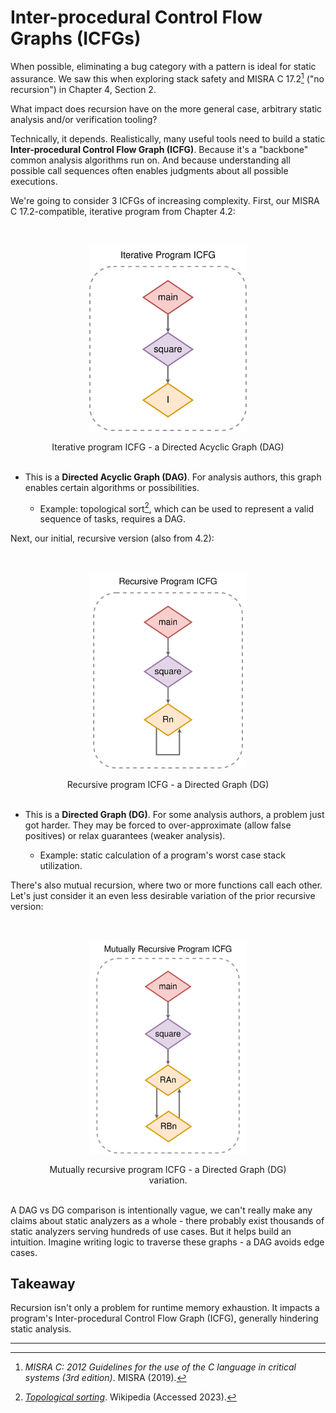 # Inter-procedural Control Flow Graphs (ICFGs)

When possible, eliminating a bug category with a pattern is ideal for static assurance.
We saw this when exploring stack safety and MISRA C 17.2[^MISRA_2012] ("no recursion") in Chapter 4, Section 2.

What impact does recursion have on the more general case, arbitrary static analysis and/or verification tooling?

Technically, it depends.
Realistically, many useful tools need to build a static **Inter-procedural Control Flow Graph (ICFG)**.
Because it's a "backbone" common analysis algorithms run on.
And because understanding all possible call sequences often enables judgments about all possible executions.

We're going to consider 3 ICFGs of increasing complexity.
First, our MISRA C 17.2-compatible, iterative program from Chapter 4.2:

</br>
<p align="center">
  <img width="50%" src="icfg_iter.svg">
  <figure>
  <figcaption><center>Iterative program ICFG - a Directed Acyclic Graph (DAG)</center></figcaption><br>
  </figure>
</p>

* This is a **Directed Acyclic Graph (DAG)**. For analysis authors, this graph enables certain algorithms or possibilities.

    * Example: topological sort[^TopSort], which can be used to represent a valid sequence of tasks, requires a DAG.

Next, our initial, recursive version (also from 4.2):

</br>
<p align="center">
  <img width="50%" src="icfg_rec.svg">
  <figure>
  <figcaption><center>Recursive program ICFG - a Directed Graph (DG)</center></figcaption><br>
  </figure>
</p>


* This is a **Directed Graph (DG)**. For some analysis authors, a problem just got harder. They may be forced to over-approximate (allow false positives) or relax guarantees (weaker analysis).

    * Example: static calculation of a program's worst case stack utilization.

There's also mutual recursion, where two or more functions call each other.
Let's just consider it an even less desirable variation of the prior recursive version:

</br>
<p align="center">
  <img width="50%" src="icfg_mut_rec.svg">
  <figure>
  <figcaption><center>Mutually recursive program ICFG - a Directed Graph (DG) variation.</center></figcaption><br>
  </figure>
</p>

A DAG vs DG comparison is intentionally vague, we can't really make any claims about static analyzers as a whole - there probably exist thousands of static analyzers serving hundreds of use cases.
But it helps build an intuition.
Imagine writing logic to traverse these graphs - a DAG avoids edge cases.

## Takeaway

Recursion isn't only a problem for runtime memory exhaustion.
It impacts a program's Inter-procedural Control Flow Graph (ICFG), generally hindering static analysis.

---

[^MISRA_2012]: *MISRA C: 2012 Guidelines for the use of the C language in critical systems (3rd edition)*. MISRA (2019).

[^TopSort]: [*Topological sorting*](https://en.wikipedia.org/wiki/Topological_sorting). Wikipedia (Accessed 2023).